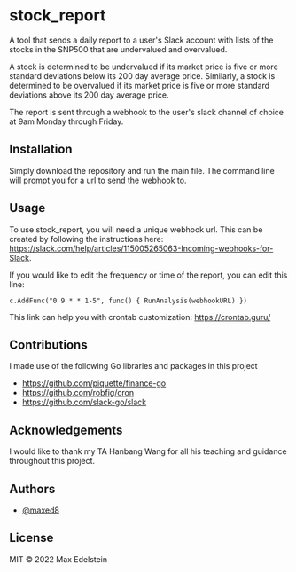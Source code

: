 
# stock_report

A tool that sends a daily report to a user's Slack account with lists of the stocks in the SNP500 that are undervalued and overvalued.

A stock is determined to be undervalued if its market price is five or more standard deviations below its 200 day average price.
Similarly, a stock is determined to be overvalued if its market price is five or more standard deviations above its 200 day average price.

The report is sent through a webhook to the user's slack channel of choice at 9am Monday through Friday.


## Installation

Simply download the repository and run the main file. The command line will prompt you for a url to send the webhook to.


## Usage

To use stock_report, you will need a unique webhook url. This can be created by following the instructions here: https://slack.com/help/articles/115005265063-Incoming-webhooks-for-Slack.

If you would like to edit the frequency or time of the report, you can edit this line:
```
c.AddFunc("0 9 * * 1-5", func() { RunAnalysis(webhookURL) })
```
This link can help you with crontab customization: https://crontab.guru/

## Contributions

I made use of the following Go libraries and packages in this project
* https://github.com/piquette/finance-go
* https://github.com/robfig/cron
* https://github.com/slack-go/slack

## Acknowledgements

I would like to thank my TA Hanbang Wang for all his teaching and guidance throughout this project.

## Authors

- [@maxed8](https://github.com/maxed8)

## License
MIT © 2022 Max Edelstein
